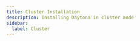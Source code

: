 ```yaml
---
title: Cluster Installation
description: Installing Daytona in cluster mode
sidebar:
  label: Cluster
---
```

